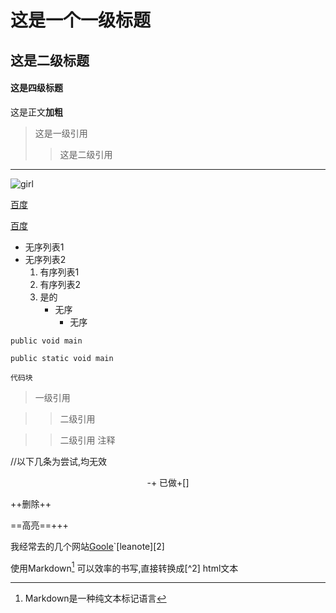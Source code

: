 # 这是一个一级标题

## 这是二级标题

#### 这是四级标题

这是正文**加粗**

>这是一级引用
>
>> 这是二级引用

---

![girl](https://ss0.bdstatic.com/70cFvHSh_Q1YnxGkpoWK1HF6hhy/it/u=702257389,1274025419&fm=27&gp=0.jpg "无效")

[百度](www.baidu.com)

<a href="https://www.baidu.com">百度</a>

+ 无序列表1
+ 无序列表2
  1. 有序列表1
  2. 有序列表2
  3. 是的
     + 无序
       + 无序

`public void main`

```public static void main
public static void main
```

```
代码块
```

> 一级引用

> > 二级引用



> > 二级引用
> > 注释


//以下几条为尝试,均无效
<center>-+ 已做+[]</center>

++删除++

==高亮==+++

我经常去的几个网站[Goole][1]`[leanote][2]

[1]:https://www.baidu.com

[^1]: Markdown是一种纯文本标记语言

使用Markdown[^1] 可以效率的书写,直接转换成[^2] html文本

[^1]: markdown是一种纯文本标记语言

 

 



